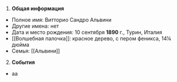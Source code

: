 1. **Общая информация**
 - Полное имя: Витторио Сандро Альвини
 - Другие имена: нет
 - Дата и место рождения: 10 сентября **1890** г., Турин, Италия
 - [[Волшебная палочка]]: красное дерево, с пером феникса, 14¼ дюйма
 - Семья: [[Альвини]]

2. **События**
 - аа